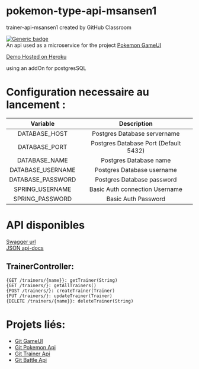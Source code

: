 # pokemon-type-api-msansen1  
trainer-api-msansen1 created by GitHub Classroom  

[![Generic badge](https://img.shields.io/badge/JAVA-11-GREEN.svg)](https://shields.io/)  
An api used as a microservice for the project [Pokemon GameUI](https://github.com/ALTEA-2019-2020/game-ui-msansen1)

[Demo Hosted on Heroku](https://trainer-type-msn.herokuapp.com/)  

using an addOn for postgresSQL  

# Configuration necessaire au lancement :  

|  Variable | Description  |
|:-:|:-:|
| DATABASE_HOST | Postgres Database servername |
| DATABASE_PORT | Postgres Database Port (Default 5432) |
| DATABASE_NAME | Postgres Database name |
| DATABASE_USERNAME | Postgres Database username |
| DATABASE_PASSWORD | Postgres Database password |
| SPRING_USERNAME | Basic Auth connection Username |
| SPRING_PASSWORD | Basic Auth Password |

# API disponibles  
[Swagger url](https://trainer-type-msn.herokuapp.com/swagger-ui.html)  
[JSON api-docs](https://trainer-type-msn.herokuapp.com/v2/api-docs)

## TrainerController:  
	{GET /trainers/{name}}: getTrainer(String)  
	{GET /trainers/}: getAllTrainers()  
	{POST /trainers/}: createTrainer(Trainer)  
	{PUT /trainers/}: updateTrainer(Trainer)  
	{DELETE /trainers/{name}}: deleteTrainer(String) 

# Projets liés:  
- [Git GameUI](https://github.com/ALTEA-2019-2020/game-ui-msansen1)
- [Git Pokemon Api](https://github.com/ALTEA-2019-2020/pokemon-type-api-msansen1)
- [Git Trainer Api](https://github.com/ALTEA-2019-2020/trainer-api-msansen1)
- [Git Battle Api](https://github.com/ALTEA-2019-2020/battle-api-msansen1) 